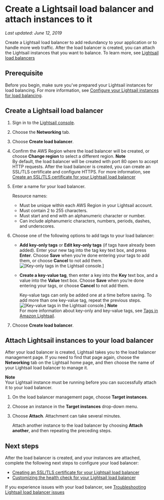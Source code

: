 # Create a Lightsail load balancer and attach instances to it<a name="create-lightsail-load-balancer-and-attach-lightsail-instances"></a>

 *Last updated: June 12, 2019* 

Create a Lightsail load balancer to add redundancy to your application or to handle more web traffic\. After the load balancer is created, you can attach the Lightsail instances that you want to balance\. To learn more, see [Lightsail load balancers](understanding-lightsail-load-balancers.md)

## Prerequisite<a name="create-lightsail-load-balancer-prerequisite"></a>

Before you begin, make sure you've prepared your Lightsail instances for load balancing\. For more information, see [Configure your Lightsail instances for load balancing](configure-lightsail-instances-for-load-balancing.md)\.

## Create a Lightsail load balancer<a name="create-lightsail-load-balancer"></a>

1. Sign in to the [Lightsail console](https://lightsail.aws.amazon.com/)\.

1. Choose the **Networking** tab\.

1. Choose **Create load balancer**\.

1. Confirm the AWS Region where the load balancer will be created, or choose **Change region** to select a different region\.
**Note**  
By default, the load balancer will be created with port 80 open to accept HTTP requests\. After the load balancer is created, you can create an SSL/TLS certificate and configure HTTPS\. For more information, see [Create an SSL/TLS certificate for your Lightsail load balancer](create-tls-ssl-certificate-and-attach-to-lightsail-load-balancer-https.md)

1. Enter a name for your load balancer\.

   Resource names:
   + Must be unique within each AWS Region in your Lightsail account\.
   + Must contain 2 to 255 characters\.
   + Must start and end with an alphanumeric character or number\.
   + Can include alphanumeric characters, numbers, periods, dashes, and underscores\.

1. Choose one of the following options to add tags to your load balancer:
   + **Add key\-only tags** or **Edit key\-only tags** \(if tags have already been added\)\. Enter your new tag into the tag key text box, and press **Enter**\. Choose **Save** when you’re done entering your tags to add them, or choose **Cancel** to not add them\.  
![\[Key-only tags in the Lightsail console.\]](https://d9yljz1nd5001.cloudfront.net/en_us/a7664053563006144d6133a21b463972/images/amazon-lightsail-key-only-tags.png)
   + **Create a key\-value tag**, then enter a key into the **Key** text box, and a value into the **Value** text box\. Choose **Save** when you’re done entering your tags, or choose **Cancel** to not add them\.

     Key\-value tags can only be added one at a time before saving\. To add more than one key\-value tag, repeat the previous steps\.  
![\[Key-value tags in the Lightsail console.\]](https://d9yljz1nd5001.cloudfront.net/en_us/a7664053563006144d6133a21b463972/images/amazon-lightsail-key-value-tag.png)
**Note**  
For more information about key\-only and key\-value tags, see [Tags in Amazon Lightsail](amazon-lightsail-tags.md)\.

1. Choose **Create load balancer**\.

## Attach Lightsail instances to your load balancer<a name="attach-lightsail-instances-to-load-balancer"></a>

After your load balancer is created, Lightsail takes you to the load balancer management page\. If you need to find that page again, choose the **Networking** tab on the Lightsail home page, and then choose the name of your Lightsail load balancer to manage it\.

**Note**  
Your Lightsail instance must be running before you can successfully attach it to your load balancer\.

1. On the load balancer management page, choose **Target instances**\.

1. Choose an instance in the **Target instances** drop\-down menu\.

1. Choose **Attach**\. Attachment can take several minutes\.

   Attach another instance to the load balancer by choosing **Attach another**, and then repeating the preceding steps\.

## Next steps<a name="create-load-balancer-attach-instances-next-steps"></a>

After the load balancer is created, and your instances are attached, complete the following next steps to configure your load balancer:
+ [Creating an SSL/TLS certificate for your Lightsail load balancer](create-tls-ssl-certificate-and-attach-to-lightsail-load-balancer-https.md)
+ [Customizing the health check for your Lightsail load balancer](enable-set-up-health-checking-for-lightsail-load-balancer-metrics.md)

If you experience issues with your load balancer, see [Troubleshooting Lightsail load balancer issues](troubleshooting-lightsail-load-balancer-issues.md)